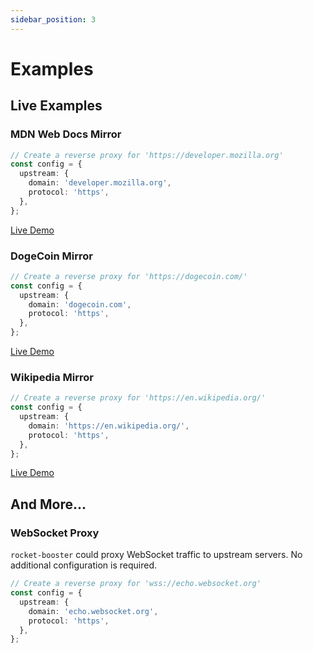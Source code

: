 ```yaml
---
sidebar_position: 3
---
```


# Examples

## Live Examples

### MDN Web Docs Mirror

```ts
// Create a reverse proxy for 'https://developer.mozilla.org'
const config = {
  upstream: {
    domain: 'developer.mozilla.org',
    protocol: 'https',
  },
};
```

[Live Demo](https://mozilla.readme.workers.dev/)

### DogeCoin Mirror

```ts
// Create a reverse proxy for 'https://dogecoin.com/'
const config = {
  upstream: {
    domain: 'dogecoin.com',
    protocol: 'https',
  },
};
```

[Live Demo](https://dogecoin.cornell.workers.dev/)

### Wikipedia Mirror

```ts
// Create a reverse proxy for 'https://en.wikipedia.org/'
const config = {
  upstream: {
    domain: 'https://en.wikipedia.org/',
    protocol: 'https',
  },
};
```

[Live Demo](https://template.lhhniubility.workers.dev/)

## And More...

### WebSocket Proxy

`rocket-booster` could proxy WebSocket traffic to upstream servers. No additional configuration is required.

```ts
// Create a reverse proxy for 'wss://echo.websocket.org'
const config = {
  upstream: {
    domain: 'echo.websocket.org',
    protocol: 'https',
  },
};
```
